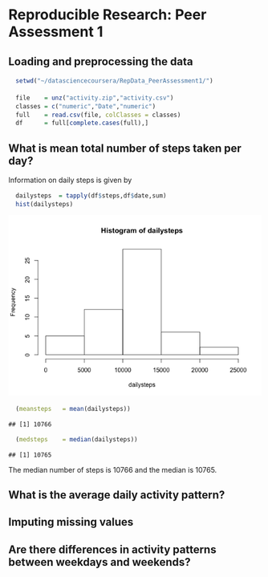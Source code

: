 # Reproducible Research: Peer Assessment 1


## Loading and preprocessing the data

```r
  setwd("~/datasciencecoursera/RepData_PeerAssessment1/")

  file    = unz("activity.zip","activity.csv")
  classes = c("numeric","Date","numeric")
  full    = read.csv(file, colClasses = classes)
  df      = full[complete.cases(full),]
```

## What is mean total number of steps taken per day?

Information on daily steps is given by

```r
  dailysteps  = tapply(df$steps,df$date,sum)
  hist(dailysteps)
```

![](./PA1_template_files/figure-html/unnamed-chunk-2-1.png) 

```r
  (meansteps   = mean(dailysteps))
```

```
## [1] 10766
```

```r
  (medsteps    = median(dailysteps))
```

```
## [1] 10765
```

The median number of steps is 10766 and the median is 10765.

## What is the average daily activity pattern?



## Imputing missing values



## Are there differences in activity patterns between weekdays and weekends?
